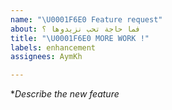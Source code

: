 ```yaml
---
name: "\U0001F6E0 Feature request"
about: فما حاجة تحب نزيدوها ؟
title: "\U0001F6E0 MORE WORK !"
labels: enhancement
assignees: AymKh

---
```


**Describe the new feature*
